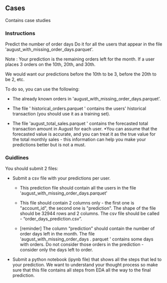 ## Cases

Contains case studies

### Instructions

Predict the number of order days Do it for all the users that appear in the file 'august_with_missing_order_days.parquet'. 

Note : Your prediction is the remaining orders left for the month. If a user places 3 orders on the 10th, 20th, and 30th. 

We would want our predictions before the 10th to be 3, before the 20th to be 2, etc.

To do so, you can use the following:

* The already known orders in 'august_with_missing_order_days.parquet'.

* The file ' historical_orders.parquet ' contains the users' historical transaction (you should use it as a training set).

* The file 'august_total_sales.parquet ' contains the forecasted total transaction amount in August for each user. *You can assume that the forecasted value is accurate, and you can treat it as the true value for the total monthly sales - this information can help you make your predictions better but is not a must.

### Guidlines

You should submit 2 files:

* Submit a csv file with your predictions per user.

  * This prediction file should contain all the users in the file 'august_with_missing_order_days.parquet'

  * This file should contain 2 columns only - the first one is "account_id", the second one is "prediction". The shape of the file should be 32944 rows and 2 columns. The csv file should be called - “order_days_prediction.csv”.

  * [reminder] The column “prediction” should contain the number of order days left in the month. The file 'august_with_missing_order_days . parquet ' contains some days with orders. Do not consider those orders in the prediction - consider only the days left to order.

* Submit a python notebook (ipynb file) that shows all the steps that led to your prediction. We want to understand your thought process so make sure that this file contains all steps from EDA all the way to the final prediction.
